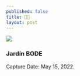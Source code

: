 ```yaml
---
published: false
title: 🙏🏻
layout: post
---
```



![]({{site.baseurl}}/images/IMG_2773-2-FuenteBODE.jpg)

### Jardín BODE
Capture Date: May 15, 2022.
